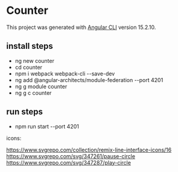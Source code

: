 # Counter

This project was generated with [Angular CLI](https://github.com/angular/angular-cli) version 15.2.10.

## install steps

- ng new counter
- cd counter
- npm i webpack webpack-cli --save-dev
- ng add @angular-architects/module-federation --port 4201
- ng g module counter
- ng g c counter

## run steps

- npm run start --port 4201


icons:

https://www.svgrepo.com/collection/remix-line-interface-icons/16
https://www.svgrepo.com/svg/347261/pause-circle
https://www.svgrepo.com/svg/347287/play-circle
